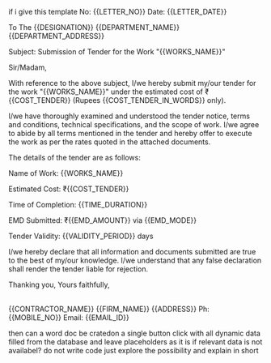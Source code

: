 if i give this template No: {{LETTER_NO}}
Date: {{LETTER_DATE}}

To
The {{DESIGNATION}}
{{DEPARTMENT_NAME}}
{{DEPARTMENT_ADDRESS}}

Subject: Submission of Tender for the Work "{{WORKS_NAME}}"

Sir/Madam,

With reference to the above subject, I/we hereby submit my/our tender for the work "{{WORKS_NAME}}" under the estimated cost of ₹{{COST_TENDER}} (Rupees {{COST_TENDER_IN_WORDS}} only).

I/we have thoroughly examined and understood the tender notice, terms and conditions, technical specifications, and the scope of work. I/we agree to abide by all terms mentioned in the tender and hereby offer to execute the work as per the rates quoted in the attached documents.

The details of the tender are as follows:

Name of Work: {{WORKS_NAME}}

Estimated Cost: ₹{{COST_TENDER}}

Time of Completion: {{TIME_DURATION}}

EMD Submitted: ₹{{EMD_AMOUNT}} via {{EMD_MODE}}

Tender Validity: {{VALIDITY_PERIOD}} days

I/we hereby declare that all information and documents submitted are true to the best of my/our knowledge. I/we understand that any false declaration shall render the tender liable for rejection.

Thanking you,
Yours faithfully,
<br><br>

{{CONTRACTOR_NAME}}
{{FIRM_NAME}}
{{ADDRESS}}
Ph: {{MOBILE_NO}}
Email: {{EMAIL_ID}}

then can a word doc be cratedon a single button click with all dynamic data filled from the database and leave placeholders as it is if relevant data is not availabel?
do not write code just explore the possibility and explain in short

